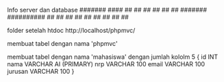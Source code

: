 Info server dan database
            #######         ####
            ##             ##  ##
            ##            ##    ##
            #######      ########## 
            ##          ##        ##
            ##         ##          ##
            ##        ##            ##

<!-- apche -->
folder setelah htdoc http://localhost/phpmvc/

<!-- phpmyadmin -->
membuat tabel dengan nama 'phpmvc'

membuat tabel dengan nama 'mahasiswa'
dengan jumlah kololm 5 {
    id      INT
    nama    VARCHAR             AI (PRIMARY)
    nrp     VARCHAR     100
    email   VARCHAR     100   
    jurusan VARCHAR     100
}


